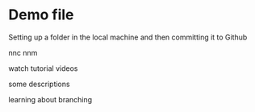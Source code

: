 # Demo file

Setting up a folder in the local machine and then committing it to Github

nnc nnm



watch tutorial videos


some descriptions

learning about branching


